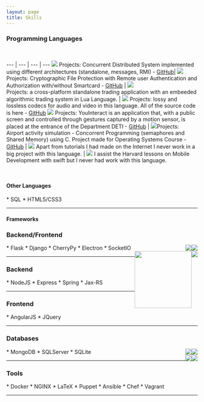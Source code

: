 ```yaml
---
layout: page
title: Skills
---
```


<h3>Programming Languages</h3>

<br>

--- | --- | --- | ---
<img src="../public/languages/java.png"> Projects: Concurrent Distributed System implemented using different architectures (standalone, messages, RMI) - <a href="https://github.com/joelpinheiro/Craft-Store-Distributed-System">GitHub</a>| <img src="../public/languages/python.png"> Projects: Cryptographic File Protection with Remote user Authentication and Authorization with/without Smartcard - <a href="https://github.com/joelpinheiro/Safebox-Smartcard-Auth">GitHub</a>  | <img src="../public/languages/js.png"><br>Projects: a cross-platform standalone trading application with an embeeded algorithmic trading system in Lua Language.  | <img src="../public/languages/cplusplus.png"> Projects: lossy and lossless codecs for audio and video in this language. All of the source code is here - <a href="https://github.com/joelpinheiro/audio-video-codification">GitHub</a>
<img src="../public/languages/csharp.png"> Projects: YouInteract is an application that, with a public screen and controlled through gestures captured by a motion sensor, is placed at the entrance of the Department DETI - <a href="https://github.com/YouInteract">GitHub</a>  | <img src="../public/languages/c.png">Projects: Airport activity simulation - Concorrent Programming (semaphores and Shared Memory) using C. Project made for Operating Systems Course - <a href="https://github.com/joelpinheiro/airport-rhapsody">GitHub</a> | <img src="../public/languages/objc.png"> Apart from tutorials I had made on the Internet I never work in a big project with this language. | <img src="../public/languages/swift.jpeg"> I assist the Harvard lessons on Mobile Development with swift but I never had work with this language.

<br>

<h4>Other Languages</h4>
* SQL
* HTML5/CSS3

---

<h4>Frameworks</h4>



<h3>Backend/Frontend</h3>
<div style="float: right;">

<img style="float: right;" src="../public/languages/electron.jpeg">
<img style="float: right;" src="../public/languages/flask.png">

<br>

<img style="float: right;" src="../public/languages/nodejs.png">
<img style="float: right;width:150px; height:150px" src="../public/languages/spring.png">

</div>
* Flask
* Django
* CherryPy
* Electron
* SocketIO

---

<h3>Backend</h3>
* NodeJS
* Express
* Spring
* Jax-RS

---

<h3>Frontend</h3>
* AngularJS
* JQuery

---

<h3>Databases</h3>
<div style="float: right;">

<img style="float: right;" src="../public/languages/angularjs.jpeg">
<img style="float: right;" src="../public/languages/mongodb.png">

<br>

<img style="float: right;" src="../public/languages/docker.png">
<img style="float: right;" src="../public/languages/sqlserver.jpeg">

</div>
* MongoDB
* SQLServer
* SQLite

---

<h3>Tools</h3>
* Docker
* NGINX
* LaTeX
* Puppet
* Ansible
* Chef
* Vagrant

---